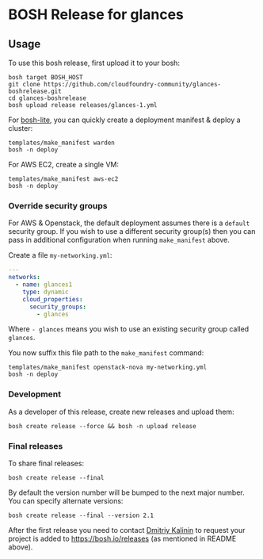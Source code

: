 # BOSH Release for glances

## Usage

To use this bosh release, first upload it to your bosh:

```
bosh target BOSH_HOST
git clone https://github.com/cloudfoundry-community/glances-boshrelease.git
cd glances-boshrelease
bosh upload release releases/glances-1.yml
```

For [bosh-lite](https://github.com/cloudfoundry/bosh-lite), you can quickly create a deployment manifest & deploy a cluster:

```
templates/make_manifest warden
bosh -n deploy
```

For AWS EC2, create a single VM:

```
templates/make_manifest aws-ec2
bosh -n deploy
```

### Override security groups

For AWS & Openstack, the default deployment assumes there is a `default` security group. If you wish to use a different security group(s) then you can pass in additional configuration when running `make_manifest` above.

Create a file `my-networking.yml`:

``` yaml
---
networks:
  - name: glances1
    type: dynamic
    cloud_properties:
      security_groups:
        - glances
```

Where `- glances` means you wish to use an existing security group called `glances`.

You now suffix this file path to the `make_manifest` command:

```
templates/make_manifest openstack-nova my-networking.yml
bosh -n deploy
```

### Development

As a developer of this release, create new releases and upload them:

```
bosh create release --force && bosh -n upload release
```

### Final releases

To share final releases:

```
bosh create release --final
```

By default the version number will be bumped to the next major number. You can specify alternate versions:


```
bosh create release --final --version 2.1
```

After the first release you need to contact [Dmitriy Kalinin](mailto://dkalinin@pivotal.io) to request your project is added to https://bosh.io/releases (as mentioned in README above).
